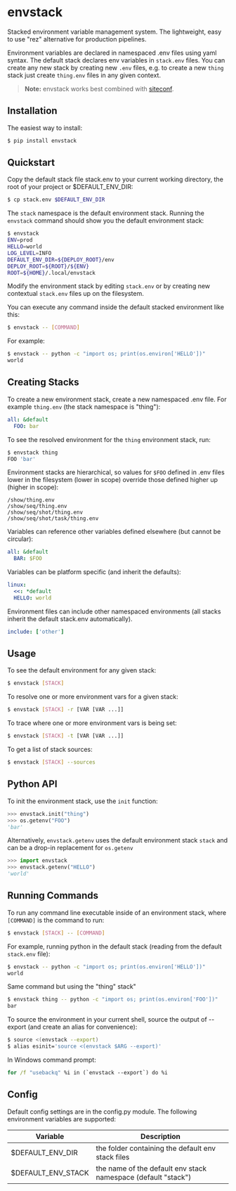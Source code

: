 envstack
========

Stacked environment variable management system. The lightweight, easy to use
"rez" alternative for production pipelines.

Environment variables are declared in namespaced .env files using yaml syntax.
The default stack declares env variables in `stack.env` files. You can create any
new stack by creating new `.env` files, e.g. to create a new `thing` stack just
create `thing.env` files in any given context.

> **Note:** envstack works best combined with [siteconf](https://github.com/rsgalloway/siteconf).

## Installation

The easiest way to install:

```bash
$ pip install envstack
```

## Quickstart

Copy the default stack file stack.env to your current working directory, the root of your project or $DEFAULT_ENV_DIR:

```bash
$ cp stack.env $DEFAULT_ENV_DIR
```

The `stack` namespace is the default environment stack. Running the `envstack` command
should show you the default environment stack:

```bash
$ envstack
ENV=prod
HELLO=world
LOG_LEVEL=INFO
DEFAULT_ENV_DIR=${DEPLOY_ROOT}/env
DEPLOY_ROOT=${ROOT}/${ENV}
ROOT=${HOME}/.local/envstack
```

Modify the environment stack by editing `stack.env` or by creating new contextual
`stack.env` files up on the filesystem.

You can execute any command inside the default stacked environment like this:

```bash
$ envstack -- [COMMAND]
```

For example:

```bash
$ envstack -- python -c "import os; print(os.environ['HELLO'])"
world
```

## Creating Stacks

To create a new environment stack, create a new namespaced .env file.
For example `thing.env` (the stack namespace is "thing"):

```yaml
all: &default
  FOO: bar
```

To see the resolved environment for the `thing` environment stack, run:

```bash
$ envstack thing
FOO 'bar'
```

Environment stacks are hierarchical, so values for `$FOO` defined in .env files lower
in the filesystem (lower in scope) override those defined higher up (higher in scope):

```
/show/thing.env
/show/seq/thing.env
/show/seq/shot/thing.env
/show/seq/shot/task/thing.env
```

Variables can reference other variables defined elsewhere (but cannot be circular):

```yaml
all: &default
  BAR: $FOO
```

Variables can be platform specific (and inherit the defaults):

```yaml
linux:
  <<: *default
  HELLO: world
```

Environment files can include other namespaced environments (all stacks inherit the default stack.env automatically).

```yaml
include: ['other']
```

## Usage

To see the default environment for any given stack:

```bash
$ envstack [STACK]
```

To resolve one or more environment vars for a given stack:

```bash
$ envstack [STACK] -r [VAR [VAR ...]]
```

To trace where one or more environment vars is being set:

```bash
$ envstack [STACK] -t [VAR [VAR ...]]
```

To get a list of stack sources:

```bash
$ envstack [STACK] --sources
```

## Python API

To init the environment stack, use the `init` function:

```python
>>> envstack.init("thing")
>>> os.getenv("FOO")
'bar'
```

Alternatively, `envstack.getenv` uses the default environment stack `stack` and can be
a drop-in replacement for `os.getenv` 

```python
>>> import envstack
>>> envstack.getenv("HELLO")
'world'
```

## Running Commands

To run any command line executable inside of an environment stack, where `[COMMAND]`
is the command to run:

```bash
$ envstack [STACK] -- [COMMAND]
```

For example, running python in the default stack (reading from the default `stack.env` file):

```bash
$ envstack -- python -c "import os; print(os.environ['HELLO'])"
world
```

Same command but using the "thing" stack"

```bash
$ envstack thing -- python -c "import os; print(os.environ['FOO'])"
bar
```

To source the environment in your current shell, source the output of --export (and create
an alias for convenience):

```bash
$ source <(envstack --export)
$ alias esinit='source <(envstack $ARG --export)'
```

In Windows command prompt:

```cmd
for /f "usebackq" %i in (`envstack --export`) do %i
```

## Config

Default config settings are in the config.py module. The following environment variables are supported:

| Variable            | Description |
|---------------------|-------------|
| $DEFAULT_ENV_DIR    | the folder containing the default env stack files |
| $DEFAULT_ENV_STACK  | the name of the default env stack namespace (default "stack") |
